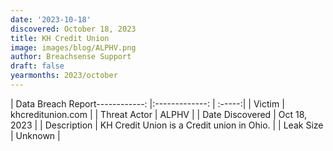 ```yaml
---
date: '2023-10-18'
discovered: October 18, 2023
title: KH Credit Union
image: images/blog/ALPHV.png
author: Breachsense Support
draft: false
yearmonths: 2023/october
---
```


| Data Breach Report------------:     |:-------------:    | :-----:|
| Victim      | khcreditunion.com      | 
| Threat Actor      | ALPHV      | 
| Date Discovered      | Oct 18, 2023      | 
| Description      | KH Credit Union is a Credit union in Ohio.      | 
| Leak Size      | Unknown      | 

